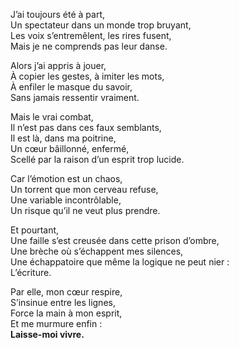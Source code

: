 J’ai toujours été à part,  
Un spectateur dans un monde trop bruyant,  
Les voix s’entremêlent, les rires fusent,  
Mais je ne comprends pas leur danse.

Alors j’ai appris à jouer,  
À copier les gestes, à imiter les mots,  
À enfiler le masque du savoir,  
Sans jamais ressentir vraiment.

Mais le vrai combat,  
Il n’est pas dans ces faux semblants,  
Il est là, dans ma poitrine,  
Un cœur bâillonné, enfermé,  
Scellé par la raison d’un esprit trop lucide.

Car l’émotion est un chaos,  
Un torrent que mon cerveau refuse,  
Une variable incontrôlable,  
Un risque qu’il ne veut plus prendre.

Et pourtant,  
Une faille s’est creusée dans cette prison d’ombre,  
Une brèche où s’échappent mes silences,  
Une échappatoire que même la logique ne peut nier :  
L’écriture.

Par elle, mon cœur respire,  
S’insinue entre les lignes,  
Force la main à mon esprit,  
Et me murmure enfin :  
**Laisse-moi vivre.**